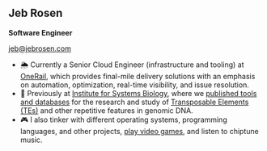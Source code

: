 ## Jeb Rosen

**Software Engineer**

[jeb@jebrosen.com](mailto:jeb@jebrosen.com)

* 🌦️ Currently a Senior Cloud Engineer (infrastructure and tooling) at
  [OneRail](https://www.onerail.com), which provides final-mile delivery solutions with an emphasis
  on automation, optimization, real-time visibility, and issue resolution.
* 🧬 Previously at [Institute for Systems Biology](https://isbscience.org/), where we [published
  tools and databases](https://www.dfam.org/) for the research and study of [Transposable Elements
  (TEs)](https://en.wikipedia.org/wiki/Transposable_element) and other repetitive features in
  genomic DNA.
* 🎮 I also tinker with different operating systems, programming languages, and other projects,
  [play video games](https://steamcommunity.com/profiles/76561198169103852), and listen to chiptune
  music.

<!-- Updated 2025-02-09. -->
